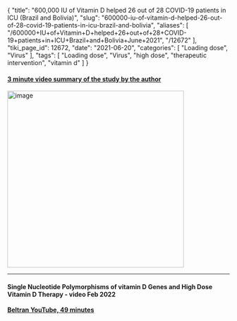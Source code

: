 {
    "title": "600,000 IU of Vitamin D helped 26 out of 28 COVID-19 patients in ICU (Brazil and Bolivia)",
    "slug": "600000-iu-of-vitamin-d-helped-26-out-of-28-covid-19-patients-in-icu-brazil-and-bolivia",
    "aliases": [
        "/600000+IU+of+Vitamin+D+helped+26+out+of+28+COVID-19+patients+in+ICU+Brazil+and+Bolivia+June+2021",
        "/12672"
    ],
    "tiki_page_id": 12672,
    "date": "2021-06-20",
    "categories": [
        "Loading dose",
        "Virus"
    ],
    "tags": [
        "Loading dose",
        "Virus",
        "high dose",
        "therapeutic intervention",
        "vitamin d"
    ]
}


#### [3 minute video summary of the study by the author](https://youtu.be/sE9ctfOYCpc)

<img src="https://d378j1rmrlek7x.cloudfront.net/attachments/jpeg/600k.jpg" alt="image" width="400">

---

#### Single Nucleotide Polymorphisms of vitamin D Genes and High Dose Vitamin D Therapy - video Feb 2022

 **[Beltran YouTube, 49 minutes](https://www.youtube.com/watch?v=b7igHCyASRE&ab_channel=Dr.EduardoBeltran)**